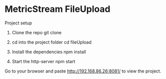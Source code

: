 # MetricStream FileUpload

Project setup

1. Clone the repo
git clone 

2. cd into the project folder
cd fileUpload

3. Install the dependencies
npm install

4. Start the http-server
npm start

Go to your browser and paste http://192.168.86.26:8081/ to view the project.
